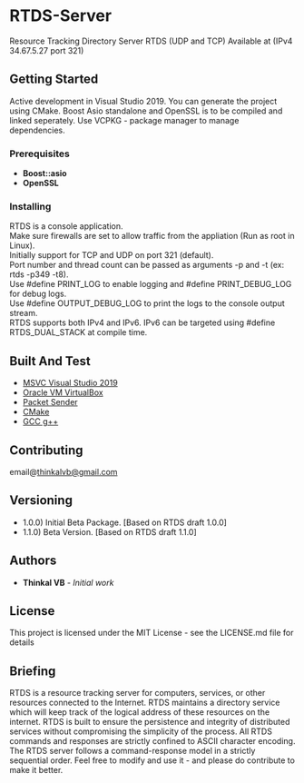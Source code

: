 # RTDS-Server
Resource Tracking Directory Server
RTDS (UDP and TCP) Available at (IPv4 34.67.5.27 port 321)

## Getting Started

Active development in Visual Studio 2019. You can generate the project using CMake.
Boost Asio standalone and OpenSSL is to be compiled and linked seperately.
Use VCPKG - package manager to manage dependencies.

### Prerequisites

* **Boost::asio**
* **OpenSSL**

### Installing

RTDS is a console application.  
Make sure firewalls are set to allow traffic from the appliation (Run as root in Linux).  
Initially support for TCP and UDP on port 321 (default).  
Port number and thread count can be passed as arguments -p and -t (ex: rtds -p349 -t8).  
Use #define PRINT_LOG to enable logging and #define PRINT_DEBUG_LOG for debug logs.  
Use #define OUTPUT_DEBUG_LOG to print the logs to the console output stream.  
RTDS supports both IPv4 and IPv6. IPv6 can be targeted using #define RTDS_DUAL_STACK at compile time.  

## Built And Test

* [MSVC Visual Studio 2019](https://www.visualstudio.com/downloads/) 
* [Oracle VM VirtualBox](https://www.oracle.com/virtualization/technologies/vm/virtualbox.html) 
* [Packet Sender](https://packetsender.com/download/) 
* [CMake](https://cmake.org/download/) 
* [GCC g++](https://gcc.gnu.org/) 


## Contributing

email@thinkalvb@gmail.com

## Versioning

- 1.0.0) Initial Beta Package. [Based on RTDS draft 1.0.0]
- 1.1.0) Beta Version. [Based on RTDS draft 1.1.0]

## Authors

* **Thinkal VB** - *Initial work* 

## License

This project is licensed under the MIT License - see the LICENSE.md file for details

## Briefing

RTDS is a resource tracking server for computers, services, or other resources connected to the Internet.
RTDS maintains a directory service which will keep track of the logical address of these resources on the internet.
RTDS is built to ensure the persistence and integrity of distributed services without compromising the simplicity of the process.
All RTDS commands and responses are strictly confined to ASCII character encoding.
The RTDS server follows a command-response model in a strictly sequential order.
Feel free to modify and use it - and please do contribute to make it better.